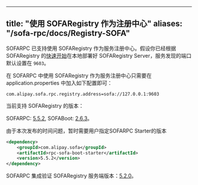 
---
title: "使用 SOFARegistry 作为注册中心"
aliases: "/sofa-rpc/docs/Registry-SOFA"
---


SOFARPC 已支持使用 SOFARegistry 作为服务注册中心。假设你已经根据 SOFARegistry 的[快速开始](../../sofa-registry/server-quick-start)在本地部署好 SOFARegistry Server，服务发现的端口默认设置在 `9603`。

在 SOFARPC 中使用 SOFARegistry 作为服务注册中心只需要在 application.properties 中加入如下配置即可：
```
com.alipay.sofa.rpc.registry.address=sofa://127.0.0.1:9603
```

当前支持 SOFARegistry 的版本：

SOFARPC: [5.5.2](https://github.com/sofastack/sofa-rpc/releases), SOFABoot: [2.6.3](https://github.com/sofastack/sofa-boot/releases/)。

由于本次发布的时间问题，暂时需要用户指定SOFARPC Starter的版本

```xml
<dependency>
    <groupId>com.alipay.sofa</groupId>
    <artifactId>rpc-sofa-boot-starter</artifactId>
    <version>5.5.2</version>
</dependency>
```


SOFARPC 集成验证 SOFARegistry 服务端版本：[5.2.0](https://github.com/sofastack/sofa-registry/releases/tag/5.2.0)。
